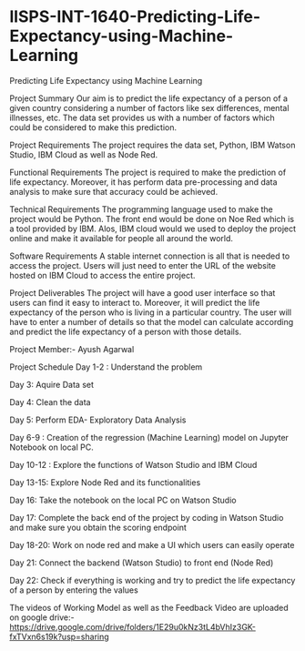 # llSPS-INT-1640-Predicting-Life-Expectancy-using-Machine-Learning
Predicting Life Expectancy using Machine Learning


Project Summary
Our aim is to predict the life expectancy of a person of a given country considering a number of factors like sex differences, mental illnesses, etc. The data set provides us with a number of factors which could be considered to make this prediction.
 
Project Requirements 
The project requires the data set, Python, IBM Watson Studio, IBM Cloud as well as Node Red.
 
Functional Requirements
The project is required to make the prediction of life expectancy. Moreover, it has perform data pre-processing and data analysis to make sure that accuracy could be achieved. 
 
Technical Requirements
The programming language used to make the project would be Python. The front end would be done on Noe Red which is a tool provided by IBM. Alos, IBM cloud would we used to deploy the project online and make it available for people all around the world.
 
Software Requirements
A stable internet connection is all that is needed to access the project. Users will just need to enter the URL of the website hosted on IBM Cloud to access the entire project.
 
Project Deliverables
The project will have a good user interface so that users can find it easy to interact to. Moreover, it will predict the life expectancy of the person who is living in a particular country. The user will have to enter a number of details so that the model can calculate according and predict the life expectancy of a person with those details.

Project Member:- Ayush Agarwal
 
Project Schedule
Day 1-2 : Understand the problem

Day 3: Aquire Data set

Day 4: Clean the data 

Day 5: Perform EDA- Exploratory Data Analysis

Day 6-9 : Creation of the regression (Machine Learning) model on Jupyter Notebook on local PC.

Day 10-12 : Explore the functions of Watson Studio and IBM Cloud

Day 13-15: Explore Node Red and its functionalities

Day 16: Take the notebook on the local PC on Watson Studio

Day 17: Complete the back end of the project by coding in Watson Studio and make sure you obtain the scoring endpoint

Day 18-20: Work on node red and make a UI which users can easily operate

Day 21: Connect the backend (Watson Studio) to front end (Node Red)

Day 22: Check if everything is working and try to predict the life expectancy of a person by entering the values

The videos of Working Model as well as the Feedback Video are uploaded on google drive:- https://drive.google.com/drive/folders/1E29u0kNz3tL4bVhIz3GK-fxTVxn6s19k?usp=sharing
